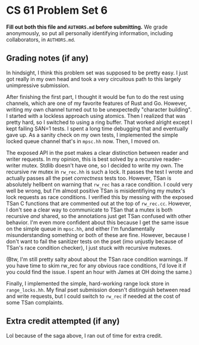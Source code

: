 # CS 61 Problem Set 6

**Fill out both this file and `AUTHORS.md` before submitting.** We grade
anonymously, so put all personally identifying information, including
collaborators, in `AUTHORS.md`.

## Grading notes (if any)

In hindsight, I think this problem set was supposed to be pretty easy. I just got really
in my own head and took a very circuitous path to this largely unimpressive submission.

After finishing the first part, I thought it would be fun to do the rest using
channels, which are one of my favorite features of Rust and Go. However, writing
my own channel turned out to be unexpectedly "character building". I started with a lockless
approach using atomics. Then I realized that was pretty hard, so I switched to
using a ring buffer. That worked alright except I kept failing SAN=1 tests. I spent a long
time debugging that and eventually gave up. As a sanity check on my own tests, I implemented
the simple locked queue channel that's in `mpsc.hh` now. Then, I moved on.

The exposed API in the pset makes a clear distinction between reader and writer
requests. In my opinion, this is best solved by a recursive reader-writer mutex. Stdlib
doesn't have one, so I decided to write my own. The recursive rw mutex in `rw_rec.hh` is
such a lock. It passes the test I wrote and actually passes all the pset _correctness_ tests too.
However, TSan is absolutely hellbent on warning that `rw_rec` has a race condition. I could
very well be wrong, but I'm almost positive TSan is misidentifiying my mutex's lock requests
as race conditions. I verified this by messing with the exposed TSan C functions that are
commented out at the top of `rw_rec.cc`. However, I don't see a clear way to communicate
to TSan that a mutex is both recursive _and_ shared, so the annotations just get TSan
confused with other behavior. I'm even more confident about this because I get the
same issue on the simple queue in `mpsc.hh`, and either I'm fundamentally misunderstanding
something or both of these are fine. However, because I don't want to fail the sanitizer
tests on the pset (imo unjustly because of TSan's race condition checker), I just stuck
with recursive mutexes.

(Btw, I'm still pretty salty about about the TSan race condition warnings. If you have time
to skim rw_rec for any obvious race conditions, I'd love it if you could find the issue.
I spent an hour with James at OH doing the same.)

Finally, I implemented the simple, hard-working range lock store in `range_locks.hh`. My
final pset submission doesn't distinguish between read and write requests, but I could
switch to `rw_rec` if needed at the cost of some TSan complaints.

## Extra credit attempted (if any)

Lol because of the saga above, I ran out of time for extra credit.
